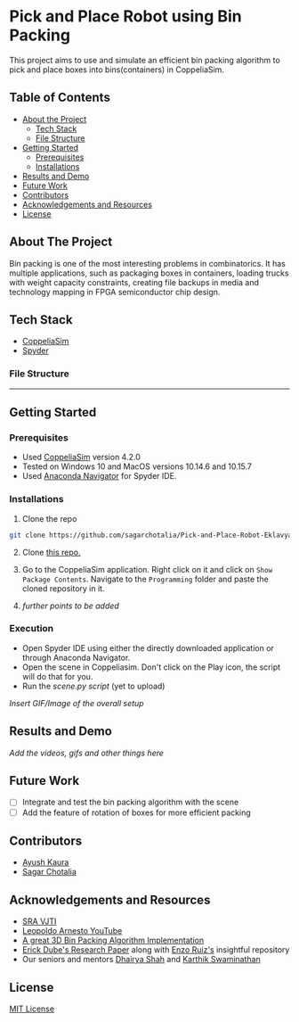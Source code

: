 

# Pick and Place Robot using Bin Packing
This project aims to use and simulate an efficient bin packing algorithm to pick and place boxes into bins(containers) in CoppeliaSim.

<!-- TABLE OF CONTENTS -->
## Table of Contents

* [About the Project](#about-the-project)
  * [Tech Stack](#tech-stack)
  * [File Structure](#file-structure)
* [Getting Started](#getting-started)
  * [Prerequisites](#prerequisites)
  * [Installations](#installations)
* [Results and Demo](#results-and-demo)
* [Future Work](#future-work)
* [Contributors](#contributors)
* [Acknowledgements and Resources](#acknowledgements-and-resources)
* [License](#license)


<!-- ABOUT THE PROJECT -->
## About The Project
Bin packing is one of the most interesting problems in combinatorics. It has multiple applications, such as packaging boxes in containers, loading trucks with weight capacity constraints, creating file backups in media and technology mapping in FPGA semiconductor chip design.

## Tech Stack
- [CoppeliaSim](https://www.coppeliarobotics.com/downloads)
- [Spyder](https://www.spyder-ide.org/)

### File Structure

--------------------

<!-- GETTING STARTED -->
## Getting Started

### Prerequisites

* Used [CoppeliaSim](https://www.coppeliarobotics.com/downloads) version 4.2.0
* Tested on Windows 10 and MacOS versions 10.14.6 and 10.15.7
* Used [Anaconda Navigator](https://www.anaconda.com/products/individual) for Spyder IDE.

### Installations

1. Clone the repo
```sh
git clone https://github.com/sagarchotalia/Pick-and-Place-Robot-Eklavya.git
```
2. Clone [this repo.](https://github.com/CoppeliaRobotics/zmqRemoteApi)

4. Go to the CoppeliaSim application. Right click on it and click on ```Show Package Contents```. Navigate to the ```Programming``` folder and paste the cloned repository in it.

5. *further points to be added*

### Execution
* Open Spyder IDE using either the directly downloaded application or through Anaconda Navigator.
* Open the scene in Coppeliasim. Don't click on the Play icon, the script will do that for you.
* Run the *scene.py script* (yet to upload)

*Insert GIF/Image of the overall setup*

<!-- RESULTS AND DEMO -->
## Results and Demo
*Add the videos, gifs and other things here*

<!-- FUTURE WORK -->
## Future Work
- [ ] Integrate and test the bin packing algorithm with the scene
- [ ] Add the feature of rotation of boxes for more efficient packing

<!-- CONTRIBUTORS -->
## Contributors
* [Ayush Kaura](https://github.com/Ayush-Kaura)
* [Sagar Chotalia](https://github.com/sagarchotalia)


<!-- ACKNOWLEDGEMENTS AND REFERENCES -->
## Acknowledgements and Resources

* [SRA VJTI](https://github.com/SRA-VJTI/Delta2021)
* [Leopoldo Arnesto YouTube](https://www.youtube.com/watch?v=PwGY8PxQOXY&list=PLjzuoBhdtaXOoqkJUqhYQletLLnJP8vjZ)
* [A great 3D Bin Packing Algorithm Implementation](https://github.com/dragostudorache/3D-Bin-Packing-Text-Based-Python-Script)
* [Erick Dube's Research Paper](https://github.com/enzoruiz/3dbinpacking/blob/master/erick_dube_507-034.pdf) along with [Enzo Ruiz's](https://github.com/enzoruiz/3dbinpacking) insightful repository
* Our seniors and mentors [Dhairya Shah](https://github.com/dhairyashah1) and [Karthik Swaminathan](https://github.com/kart1802)

<!-- -->
## License
[MIT License](https://opensource.org/licenses/MIT)
